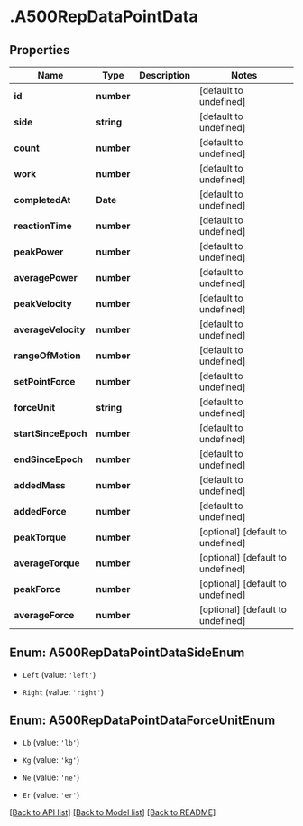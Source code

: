 # .A500RepDataPointData

## Properties

Name | Type | Description | Notes
------------ | ------------- | ------------- | -------------
**id** | **number** |  | [default to undefined]
**side** | **string** |  | [default to undefined]
**count** | **number** |  | [default to undefined]
**work** | **number** |  | [default to undefined]
**completedAt** | **Date** |  | [default to undefined]
**reactionTime** | **number** |  | [default to undefined]
**peakPower** | **number** |  | [default to undefined]
**averagePower** | **number** |  | [default to undefined]
**peakVelocity** | **number** |  | [default to undefined]
**averageVelocity** | **number** |  | [default to undefined]
**rangeOfMotion** | **number** |  | [default to undefined]
**setPointForce** | **number** |  | [default to undefined]
**forceUnit** | **string** |  | [default to undefined]
**startSinceEpoch** | **number** |  | [default to undefined]
**endSinceEpoch** | **number** |  | [default to undefined]
**addedMass** | **number** |  | [default to undefined]
**addedForce** | **number** |  | [default to undefined]
**peakTorque** | **number** |  | [optional] [default to undefined]
**averageTorque** | **number** |  | [optional] [default to undefined]
**peakForce** | **number** |  | [optional] [default to undefined]
**averageForce** | **number** |  | [optional] [default to undefined]



## Enum: A500RepDataPointDataSideEnum


* `Left` (value: `'left'`)

* `Right` (value: `'right'`)





## Enum: A500RepDataPointDataForceUnitEnum


* `Lb` (value: `'lb'`)

* `Kg` (value: `'kg'`)

* `Ne` (value: `'ne'`)

* `Er` (value: `'er'`)




[[Back to API list]](../README.md#documentation-for-api-endpoints) [[Back to Model list]](../README.md#documentation-for-models) [[Back to README]](../README.md)
